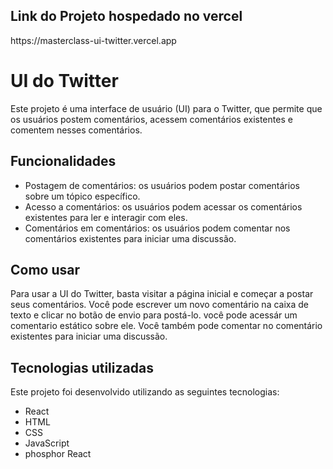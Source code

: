 <h2>Link do Projeto hospedado no vercel</h2>
<p>https://masterclass-ui-twitter.vercel.app</p>

<h1>UI do Twitter</h1>
<p>Este projeto é uma interface de usuário (UI) para o Twitter, 
que permite que os usuários postem comentários, acessem comentários existentes e comentem nesses comentários.</p>

<h2>Funcionalidades</h2>
<ul>
<li>Postagem de comentários: os usuários podem postar comentários sobre um tópico específico.</li>
<li>Acesso a comentários: os usuários podem acessar os comentários existentes para ler e interagir com eles.</li>
<li>Comentários em comentários: os usuários podem comentar nos comentários existentes para iniciar uma discussão.</li>
</ul>

<h2>Como usar</h2>
<p>Para usar a UI do Twitter, basta visitar a página inicial e começar a postar seus comentários. Você pode escrever 
um novo comentário na caixa de texto e clicar no botão de envio para postá-lo. você 
pode acessár um comentario estático sobre ele. Você também pode comentar no comentário existentes para iniciar uma discussão.</p>

<h2>Tecnologias utilizadas</h2>
<p>Este projeto foi desenvolvido utilizando as seguintes tecnologias:</p>

<ul>
<li>React</li>
<li>HTML</li>
<li>CSS</li>
<li>JavaScript</li>
<li>phosphor React</li>
</ul>
